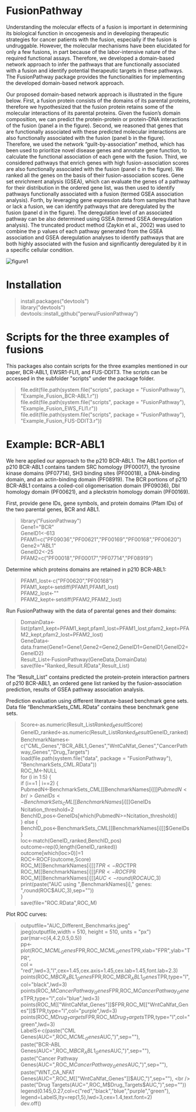 # FusionPathway

Understanding the molecular effects of a fusion is important in determining its biological function in oncogenesis and in developing therapeutic strategies for cancer patients with the fusion, especially if the fusion is undruggable. However, the molecular mechanisms have been elucidated for only a few fusions, in part because of the labor-intensive nature of the required functional assays. Therefore, we developed a domain-based network approach to infer the pathways that are functionally associated with a fusion and identify potential therapeutic targets in these pathways. The FusionPathway package provides the functionalities for implementing the developed domain-based network approach. 

Our proposed domain-based network approach is illustrated in the figure below. First, a fusion protein consists of the domains of its parental proteins, therefore we hypothesized that the fusion protein retains some of the molecular interactions of its parental proteins. Given the fusion’s domain composition, we can predict the protein-protein or protein-DNA interactions of the fusion (panel a in the figure). Second, we reasoned that genes that are functionally associated with these predicted molecular interactions are also functionally associated with the fusion (panel b in the figure). Therefore, we used the network “guilt-by-association” method, which has been used to prioritize novel disease genes and annotate gene function, to calculate the functional association of each gene with the fusion. Third, we considered pathways that enrich genes with high fusion-association scores are also functionally associated with the fusion (panel c in the figure). We ranked all the genes on the basis of their fusion-association scores. Gene set enrichment analysis (GSEA), which can evaluate the genes of a pathway for their distribution in the ordered gene list, was then used to identify pathways functionally associated with a fusion (termed GSEA association analysis). Forth, by leveraging gene expression data from samples that have or lack a fusion, we can identify pathways that are deregulated by the fusion (panel d in the figure). The deregulation level of an associated pathway can be also determined using GSEA (termed GSEA deregulation analysis). The truncated product method (Zaykin et al., 2002) was used to combine the p values of each pathway generated from the GSEA association and GSEA deregulation analyses to identify pathways that are both highly associated with the fusion and significantly deregulated by it in a specific cellular condition.

![figure1](https://user-images.githubusercontent.com/14062661/30707054-ded42b02-9ebf-11e7-872e-6d50b13302c7.jpg)



# Installation
> install.packages("devtools") <br />
> library("devtools") <br />
> devtools::install_github("perwu/FusionPathway") <br />



# Scripts for the three examples of fusions
This packages also contain scripts for the three examples mentioned in our paper, BCR-ABL1, EWSR1-FLI1, and FUS-DDIT3. The scripts can be accessed in the subfolder "scripts" under the package folder. <br />

> file.edit(file.path(system.file("scripts", package = "FusionPathway"), "Example_Fusion_BCR-ABL1.r")) <br />
> file.edit(file.path(system.file("scripts", package = "FusionPathway"), "Example_Fusion_EWS_FLI1.r")) <br />
> file.edit(file.path(system.file("scripts", package = "FusionPathway"), "Example_Fusion_FUS-DDIT3.r")) <br />



# Example: BCR-ABL1
We here applied our approach to the p210 BCR-ABL1. The ABL1 portion of p210 BCR-ABL1 contains tandem SRC homology (PF00017), the tyrosine kinase domains (PF07714), SH3 binding sites (PF00018), a DNA-binding domain, and an actin-binding domain (PF08919). The BCR portions of p210 BCR-ABL1 contains a coiled-coil oligomerisation domain (PF09036), Dbl homology domain (PF00621), and a pleckstrin homology domain (PF00169). <br />

First, provide gene IDs, gene symbols, and protein domains (Pfam IDs) of the two parental genes, BCR and ABL1.  <br />

> library("FusionPathway")  <br />
> Gene1="BCR" <br />
> GeneID1<-613 <br />
> PFAM1=c("PF09036","PF00621","PF00169","PF00168","PF00620") <br />
> Gene2="ABL1" <br />
> GeneID2<-25 <br />
> PFAM2=c("PF00018","PF00017","PF07714","PF08919") <br />

Determine which proteins domains are retained in p210 BCR-ABL1: <br />

> PFAM1_lost<-c("PF00620","PF00168") <br />	
> PFAM1_kept<-setdiff(PFAM1,PFAM1_lost) <br />
> PFAM2_lost<-"" <br />
> PFAM2_kept<-setdiff(PFAM2,PFAM2_lost) <br />

Run FusionPathway with the data of parental genes and their domains: <br />

> DomainData<-list(pfam1_kept=PFAM1_kept,pfam1_lost=PFAM1_lost,pfam2_kept=PFAM2_kept,pfam2_lost=PFAM2_lost) <br />
> GeneData<-data.frame(Gene1=Gene1,Gene2=Gene2,GeneID1=GeneID1,GeneID2=GeneID2) <br />
> Result_List<-FusionPathway(GeneData,DomainData) <br />
> save(file="Ranked_Result.RData",Result_List) <br />

The “Result_List” contains predicted the protein-protein interaction partners of p210 BCR-ABL1, an ordered gene list ranked by the fusion-association prediction, results of GSEA pathway association analysis. <br />

Prediction evaluation using different literature-based benchmark gene sets. Data file “BenchmarkSets_CML.RData” contains these benchmark gene sets.  <br />

> Score<-as.numeric(Result_List$Ranked_Result$Score) <br />
> GeneID_ranked<-as.numeric(Result_List$Ranked_Result$GeneID_ranked) <br />
> BenchmarkNames<-c("CML_Genes","BCR_ABL1_Genes","WntCaNfat_Genes","CancerPathway_Genes","Drug_Targets") <br />
> load(file.path(system.file("data", package = "FusionPathway"), "BenchmarkSets_CML.RData")) <br />
> ROC_M<-NULL <br />
> for (i in 1:5) { <br />
>	if (i==1 | i==2) { <br />
> 		PubmedN<-BenchmarkSets_CML[[BenchmarkNames[i]]]$PubmedN <br />
> 		GeneIDs<-BenchmarkSets_CML[[BenchmarkNames[i]]]$GeneIDs <br />
> 		Ncitation_threshold=2 <br />
> 		BenchID_pos<-GeneIDs[which(PubmedN>=Ncitation_threshold)] <br />
> 	} else { <br />
> 		BenchID_pos<-BenchmarkSets_CML[[BenchmarkNames[i]]]$GeneIDs	 <br />
> 	}		 <br />
> 	loc<-match(GeneID_ranked,BenchID_pos) <br />
> 	outcome=rep(0,length(GeneID_ranked)) <br />
> 	outcome[which(loc>0)]=1 <br />
> 	ROC<-ROCF(outcome,Score) <br />
> 	ROC_M[[BenchmarkNames[i]]]$TPR<-ROC$TPR <br />
> 	ROC_M[[BenchmarkNames[i]]]$FPR<-ROC$FPR <br />
> 	ROC_M[[BenchmarkNames[i]]]$AUC<-round(ROC$AUC,3) <br />
> 	print(paste("AUC using ",BenchmarkNames[i]," genes: ",round(ROC$AUC,3),sep="")) <br />
> } <br />
> save(file="ROC.RData",ROC_M) <br />

Plot ROC curves: 

> outputfile="AUC_Different_Benchmarks.jpeg" <br />
> jpeg(outputfile,width = 510, height = 510, units = "px") <br />
> par(mar=c(4,4.2,0.5,0.5)) <br />
> pp<-plot(ROC_M$CML_Genes$FPR,ROC_M$CML_Genes$TPR,xlab="FPR",ylab="TPR", <br />
>	col = "red",lwd=3,"l",cex=1.45,cex.axis=1.45,cex.lab=1.45,font.lab=2.3) <br />
> points(ROC_M$BCR_ABL1_Genes$FPR,ROC_M$BCR_ABL1_Genes$TPR,type="l",col="black",lwd=3) <br />
> points(ROC_M$CancerPathway_Genes$FPR,ROC_M$CancerPathway_Genes$TPR,type="l",col="blue",lwd=3) <br />
> points(ROC_M[["WntCaNfat_Genes"]]$FPR,ROC_M[["WntCaNfat_Genes"]]$TPR,type="l",col="purple",lwd=3) <br />
> points(ROC_M$Drug_Targets$FPR,ROC_M$Drug_Targets$TPR,type="l",col="green",lwd=3) <br />
> LabelS<-c(paste("CML Genes(AUC=",ROC_M$CML_Genes$AUC,")",sep=""), <br />
> 	paste("BCR-ABL Genes(AUC=",ROC_M$BCR_ABL1_Genes$AUC,")",sep=""), <br />
> 	paste("Cancer Pathway Genes(AUC=",ROC_M$CancerPathway_Genes$AUC,")",sep=""), <br />
> 	paste("WNT_CA_NFAT Genes(AUC=",ROC_M[["WntCaNfat_Genes"]]$AUC,")",sep=""), <br />
> 	paste("Drug Targets(AUC=",ROC_M$Drug_Targets$AUC,")",sep="")) <br />
> legend(0.145,0.27,col=c("red","black","blue","purple","green"),  <br />
>	legend=LabelS,lty=rep(1,5),lwd=3,cex=1.4,text.font=2) <br />
> dev.off() <br />







